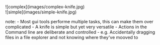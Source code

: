 <div class="side-by-side">
    ![complex](images/complex-knife.jpg)<!-- .element: class="image-small" -->
</div>

<div class="side-by-side">
    ![simple](images/simple-knife.jpg)<!-- .element: class="image-small" -->
</div>

note:
    - Most gui tools performe multiple tasks, this can make them over complicated
    - A knife is simple but yet very versatile
    - Actions in the Command line are deliberate and controlled
    - e.g. Accidentally dragging files in a file explorer and not knowing where they've mooved to
